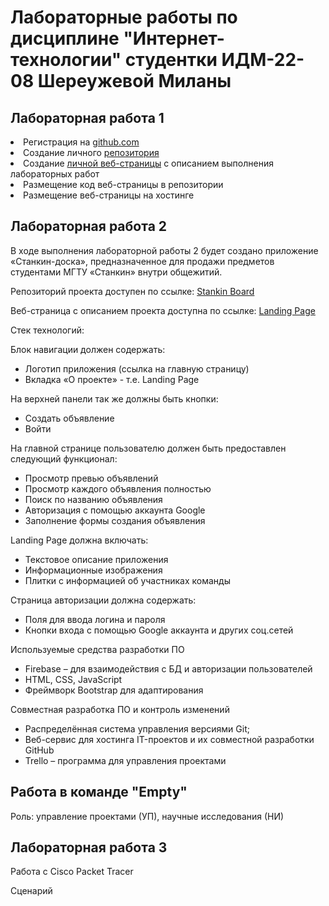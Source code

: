 # Лабораторные работы по дисциплине "Интернет-технологии" студентки ИДМ-22-08 Шереужевой Миланы
<h2>Лабораторная работа 1</h2>
<li>Регистрация на <a href="https://github.com/">github.com</a></li>
                    <li>Создание личного <a href="https://github.com/OlFil/OlFil.github.io">репозитория</a></li>
                    <li>Создание <a href="https://milanasher.nicepage.io/?version=22ec643e-2f69-4ed0-bf72-a69eb95a107e&uid=d10f91a3-a24a-4df6-887f-09533d165eb8">личной веб-страницы</a> с описанием выполнения
                        лабораторных работ</li>
                    <li>Размещение код веб-страницы</a> в репозитории</li>
                    <li>Размещение веб-страницы на хостинге
  
  <h2>Лабораторная работа 2</h2>
 <p>В ходе выполнения лабораторной работы 2 будет создано приложение «Станкин-доска», предназначенное для
                    продажи предметов студентами МГТУ «Станкин» внутри общежитий.</p>

 <p>Репозиторий проекта доступен по ссылке: <a href="https://github.com/OlFil/StankinBoard">Stankin
                        Board</a></p>
<p>Веб-страница с описанием проекта доступна по ссылке: <a href="https:">Landing Page</a></p>
 <p>Стек технологий:</p>
<p>Блок навигации должен содержать:</p>
<ul>
<li>Логотип приложения (ссылка на главную страницу)</li>
<li>Вкладка &laquo;О проекте&raquo; - т.е. Landing Page</li>
</ul>
<p>На верхней панели так же должны быть кнопки:</p>
<ul>
<li>Создать объявление</li>
<li>Войти</li>
</ul>
<p>На главной странице пользователю должен быть предоставлен следующий функционал:</p>
<ul>
                    <li>Просмотр превью объявлений</li>
                    <li>Просмотр каждого объявления полностью</li>
                    <li>Поиск по названию объявления</li>
                    <li>Авторизация с помощью аккаунта Google</li>
                    <li>Заполнение формы создания объявления</li>
                </ul>
                <p>Landing Page должна включать:</p>
                <ul>
                    <li>Текстовое описание приложения</li>
                    <li>Информационные изображения</li>
                    <li>Плитки с информацией об участниках команды</li>
                </ul>
                <p>Страница авторизации должна содержать:</p>
                <ul>
                    <li>Поля для ввода логина и пароля</li>
                    <li>Кнопки входа с помощью Google аккаунта и других соц.сетей</li>
                </ul>
                <p>Используемые средства разработки ПО</p>
                <ul>
                    <li>Firebase &ndash; для взаимодействия с БД и авторизации пользователей</li>
                    <li>HTML, CSS, JavaScript</li>
                    <li>Фреймворк Bootstrap для адаптирования</li>
                </ul>
                <p>Совместная разработка ПО и контроль изменений</p>
                <ul>
                    <li>Распределённая система управления версиями Git;</li>
                    <li>Веб-сервис для хостинга IT-проектов и их совместной разработки GitHub</li>
                    <li>Trello &ndash; программа для управления проектами</li>
                </ul>
 <h2>Работа в команде "Empty"</h2>
  <p>Роль: управление проектами (УП), научные исследования (НИ)</p>
  
  
<h2>Лабораторная работа 3</h2>
  <p>Работа с Cisco Packet Tracer</p>
  Сценарий 
